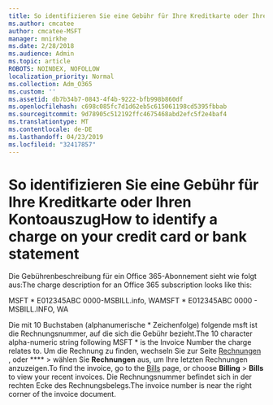 ```yaml
---
title: So identifizieren Sie eine Gebühr für Ihre Kreditkarte oder Ihren Kontoauszug
ms.author: cmcatee
author: cmcatee-MSFT
manager: mnirkhe
ms.date: 2/28/2018
ms.audience: Admin
ms.topic: article
ROBOTS: NOINDEX, NOFOLLOW
localization_priority: Normal
ms.collection: Adm_O365
ms.custom: ''
ms.assetid: db7b34b7-0843-4f4b-9222-bfb998b860df
ms.openlocfilehash: c698c085fc7d1d62eb5c615061198cd5395fbbab
ms.sourcegitcommit: 9d78905c512192ffc4675468abd2efc5f2e4baf4
ms.translationtype: MT
ms.contentlocale: de-DE
ms.lasthandoff: 04/23/2019
ms.locfileid: "32417857"
---
```

# <a name="how-to-identify-a-charge-on-your-credit-card-or-bank-statement"></a><span data-ttu-id="91f8e-102">So identifizieren Sie eine Gebühr für Ihre Kreditkarte oder Ihren Kontoauszug</span><span class="sxs-lookup"><span data-stu-id="91f8e-102">How to identify a charge on your credit card or bank statement</span></span>

<span data-ttu-id="91f8e-103">Die Gebührenbeschreibung für ein Office 365-Abonnement sieht wie folgt aus:</span><span class="sxs-lookup"><span data-stu-id="91f8e-103">The charge description for an Office 365 subscription looks like this:</span></span>
  
<span data-ttu-id="91f8e-104">MSFT \* E012345ABC 0000-MSBILL.info, WA</span><span class="sxs-lookup"><span data-stu-id="91f8e-104">MSFT \* E012345ABC 0000 - MSBILL.INFO, WA</span></span>
  
<span data-ttu-id="91f8e-105">Die mit 10 Buchstaben (alphanumerische \* Zeichenfolge) folgende msft ist die Rechnungsnummer, auf die sich die Gebühr bezieht.</span><span class="sxs-lookup"><span data-stu-id="91f8e-105">The 10 character alpha-numeric string following MSFT \* is the Invoice Number the charge relates to.</span></span> <span data-ttu-id="91f8e-106">Um die Rechnung zu finden, wechseln Sie zur Seite [Rechnungen](https://go.microsoft.com/fwlink/p/?linkid=848039) , oder \*\*\*\* \> wählen Sie **Rechnungen** aus, um Ihre letzten Rechnungen anzuzeigen.</span><span class="sxs-lookup"><span data-stu-id="91f8e-106">To find the invoice, go to the [Bills](https://go.microsoft.com/fwlink/p/?linkid=848039) page, or choose **Billing** \> **Bills** to view your recent invoices.</span></span> <span data-ttu-id="91f8e-107">Die Rechnungsnummer befindet sich in der rechten Ecke des Rechnungsbelegs.</span><span class="sxs-lookup"><span data-stu-id="91f8e-107">The invoice number is near the right corner of the invoice document.</span></span> 
  

